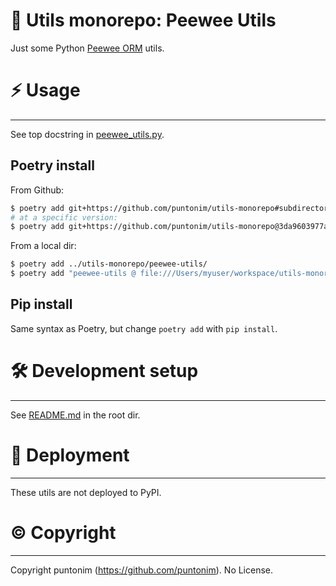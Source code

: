 **🐁 Utils monorepo: Peewee Utils**
===================================

Just some Python [Peewee ORM](https://github.com/coleifer/peewee) utils.


⚡ Usage
=======

---

See top docstring in [peewee_utils.py](peewee_utils/peewee_utils.py).

Poetry install
--------------
From Github:
```sh
$ poetry add git+https://github.com/puntonim/utils-monorepo#subdirectory=peewee-utils
# at a specific version:
$ poetry add git+https://github.com/puntonim/utils-monorepo@3da9603977a5e2948429627ac83309353cca693d#subdirectory=peewee-utils
```

From a local dir:
```sh
$ poetry add ../utils-monorepo/peewee-utils/
$ poetry add "peewee-utils @ file:///Users/myuser/workspace/utils-monorepo/peewee-utils/"
```

Pip install
-----------
Same syntax as Poetry, but change `poetry add` with `pip install`.


🛠️ Development setup
====================

---

See [README.md](../README.md) in the root dir.


🚀 Deployment
=============

---

These utils are not deployed to PyPI.


©️ Copyright
============

---

Copyright puntonim (https://github.com/puntonim). No License.
